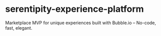 # serentipity-experience-platform
Marketplace MVP for unique experiences built with Bubble.io – No-code, fast, elegant.
